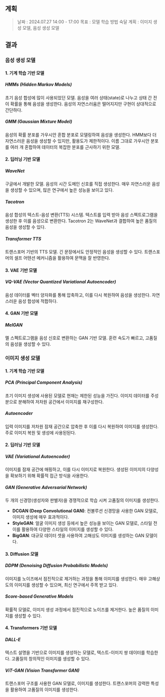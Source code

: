
## 계획

> 날짜 : 2024.07.27 14:00 - 17:00
> 목표 : 모델 학습 방법 숙달
> 계획 : 이미지 생성 모델, 음성 생성 모델 


## 결과

### 음성 생성 모델

#### 1. 기계 학습 기반 모델

##### HMMs (Hidden Markov Models)
초기 음성 합성에 많이 사용되었던 모델.
음성을 여러 상태(state)로 나누고 상태 간 전이 확률을 통해 음성을 생성한다. 음성의 자연스러움은 떨어지지만 구현이 상대적으로 간단하다.

##### GMM (Gaussian Mixture Model)
음성의 확률 분포를 가우시안 혼합 분포로 모델링하여 음성을 생성한다. HMM보다 더 자연스러운 음성을 생성할 수 있지만, 활용도가 제한적이다.
이름 그대로 가우시안 분포를 여러 개 혼합하여 데이터의 복잡한 분포를 근사하기 위한 모델.


#### 2. 딥러닝 기반 모델

##### WaveNet
구글에서 개발한 모델.
음성의 시간 도메인 신호를 직접 생성한다. 매우 자연스러운 음성을 생성할 수 있으며, 많은 연구에서 높은 성능을 보이고 있다.

##### Tacotron
음성 합성의 텍스트-음성 변환(TTS) 시스템.
텍스트를 입력 받아 음성 스펙트로그램을 생성한 후 이를 음성으로 변환한다. Tacotron 2는 WaveNet과 결합하여 높은 품질의 음성을 생성할 수 있다.

##### Transformer TTS
트랜스포머 기반의 TTS 모델.
긴 문장에서도 안정적인 음성을 생성할 수 있다. 트랜스포머의 셀프 어텐션 메커니즘을 활용하여 문맥을 잘 반영한다.


#### 3. VAE 기반 모델

##### VQ-VAE (Vector Quantized Variational Autoencoder)
음성 데이터를 벡터 양자화를 통해 압축하고, 이를 다시 복원하여 음성을 생성한다. 자연스러운 음성 합성에 적합하다.

#### 4. GAN 기반 모델
##### MelGAN
멜 스펙트로그램을 음성 신호로 변환하는 GAN 기반 모델.
훈련 속도가 빠르고, 고품질의 음성을 생성할 수 있다.



### 이미지 생성 모델

#### 1. 기계 학습 기반 모델
##### PCA (Principal Component Analysis)
초기 이미지 생성에 사용된 모델로 현재는 제한된 성능을 가진다.
이미지 데이터를 주성분으로 분해하여 저차원 공간에서 이미지를 재구성한다. 

##### Autoencoder
입력 이미지를 저차원 잠재 공간으로 압축한 후 이를 다시 복원하여 이미지를 생성한다. 주로 이미지 복원 및 생성에 사용된된다.


#### 2. 딥러닝 기반 모델

##### VAE (Variational Autoencoder)
이미지를 잠재 공간에 매핑하고, 이를 다시 이미지로 복원한다. 생성된 이미지의 다양성을 확보하기 위해 확률적 접근 방식을 사용한다.

##### GAN (Generative Adversarial Network)
두 개의 신경망(생성자와 판별자)을 경쟁적으로 학습 시켜 고품질의 이미지를 생성한다.

* **DCGAN (Deep Convolutional GAN)**: 컨볼루션 신경망을 사용한 GAN 모델로, 이미지 생성에 매우 효과적이다.
* **StyleGAN**: 얼굴 이미지 생성 등에서 높은 성능을 보이는 GAN 모델로, 스타일 전이를 활용하여 다양한 스타일의 이미지를 생성할 수 있다.
* **BigGAN**: 대규모 데이터 셋을 사용하여 고해상도 이미지를 생성하는 GAN 모델이다.


#### 3. Diffusion 모델

##### DDPM (Denoising Diffusion Probabilistic Models)
이미지를 노이즈에서 점진적으로 제거하는 과정을 통해 이미지를 생성한다. 매우 고해상도의 이미지를 생성할 수 있으며, 최신 연구에서 주목 받고 있다.

##### Score-based Generative Models
확률적 모델로, 이미지 생성 과정에서 점진적으로 노이즈를 제거한다. 높은 품질의 이미지를 생성할 수 있다.


#### 4. Transformers 기반 모델

##### DALL-E
텍스트 설명을 기반으로 이미지를 생성하는 모델로, 텍스트-이미지 쌍 데이터를 학습한다. 고품질의 창의적인 이미지를 생성할 수 있다.

##### ViT-GAN (Vision Transformer GAN)
트랜스포머 구조를 사용한 GAN 모델로, 이미지를 생성한다. 트랜스포머의 강력한 특성을 활용하여 고품질의 이미지를 생성한다.